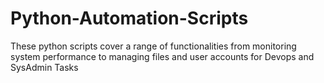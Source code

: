 # Python-Automation-Scripts

These python scripts cover a range of functionalities from monitoring system performance to managing files and user accounts for Devops and SysAdmin Tasks
